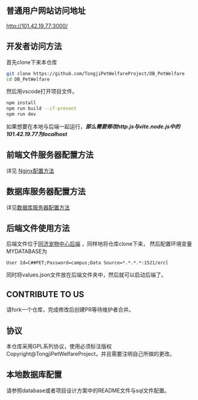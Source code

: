 ## 普通用户网站访问地址
http://101.42.19.77:3000/
## 开发者访问方法
首先clone下来本仓库
```bash
git clone https://github.com/TongjiPetWelfareProject/DB_PetWelfare
cd DB_PetWelfare
```
然后用vscode打开项目文件。
```bash
npm install
npm run build --if-present
npm run dev
```
如果想要在本地与后端一起运行，***那么需要修改http.js与vite.node.js中的101.42.19.77为localhost***
## 前端文件服务器配置方法
详见 [Nginx配置方法](https://github.com/TongjiPetWelfareProject/DB_PetWelfare/wiki/Nginx%E9%85%8D%E7%BD%AE%E6%96%B9%E6%B3%95)
## 数据库服务器配置方法
详见[数据库服务器配置方法](https://github.com/TongjiPetWelfareProject/DB_PetWelfare/wiki/%E6%95%B0%E6%8D%AE%E5%BA%93%E6%9C%8D%E5%8A%A1%E5%99%A8%E9%85%8D%E7%BD%AE%E6%96%B9%E6%B3%95)
## 后端文件使用方法
后端文件位于[同济宠物中心后端](https://github.com/TongjiPetWelfareProject/TongjiPetWelfare)
，同样地将仓库clone下来，
然后配置环境变量MYDATABASE为

```User Id=C##PET;Password=campus;Data Source=*.*.*.*:1521/orcl```

同时将values.json文件放在后端文件夹中，然后就可以启动后端了。
## CONTRIBUTE TO US
请fork一个仓库，完成修改后创建PR等待维护者合并。
## 协议
本仓库采用GPL系列协议，使用必须标注版权 Copyright@TongjiPetWelfareProject，并且需要注明自己所做的更改。
## 本地数据库配置
请参照database或者项目设计方案中的README文件与sql文件配置。
